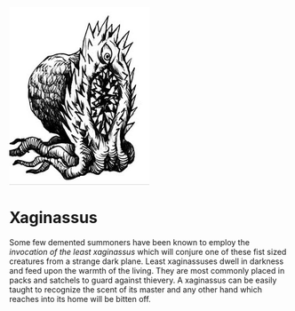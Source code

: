 ![xaginassus](/images/xaginassus.jpg?raw=true)

# Xaginassus

Some few demented summoners have been known to employ the *invocation of the least xaginassus* which will conjure one of these fist sized creatures from a strange dark plane. Least xaginassuses dwell in darkness and feed upon the warmth of the living. They are most commonly placed in packs and satchels to guard against thievery. A xaginassus can be easily taught to recognize the scent of its master and any other hand which reaches into its home will be bitten off. 

